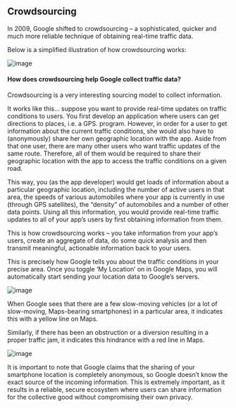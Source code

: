 ## Crowdsourcing

In 2009, Google shifted to crowdsourcing – a sophisticated, quicker and much more reliable technique of obtaining real-time traffic data. 

Below is a simplified illustration of how crowdsourcing works:

![image](https://user-images.githubusercontent.com/91545371/194123908-32ade171-9f95-4e12-835e-ac32683f30d5.png)

#### How does crowdsourcing help Google collect traffic data?

Crowdsourcing is a very interesting sourcing model to collect information. 

It works like this… suppose you want to provide real-time updates on traffic conditions to users. You first develop an application where users can get directions to places, i.e. a GPS. program. However, in order for a user to get information about the current traffic conditions, she would also have to (anonymously) share her own geographic location with the app. Aside from that one user, there are many other users who want traffic updates of the same route. Therefore, all of them would be required to share their geographic location with the app to access the traffic conditions on a given road.

This way, you (as the app developer) would get loads of information about a particular geographic location, including the number of active users in that area, the speeds of various automobiles where your app is currently in use (through GPS satellites), the “density” of automobiles and a number of other data points. Using all this information, you would provide real-time traffic updates to all of your app’s users by first obtaining information from them.

This is how crowdsourcing works – you take information from your app’s users, create an aggregate of data, do some quick analysis and then transmit meaningful, actionable information back to your users.

This is precisely how Google tells you about the traffic conditions in your precise area. Once you toggle ‘My Location’ on in Google Maps, you will automatically start sending your location data to Google’s servers.

![image](https://user-images.githubusercontent.com/91545371/194124405-b2478b45-01eb-469b-b746-fd79e18621d1.png)

 When Google sees that there are a few slow-moving vehicles (or a lot of slow-moving, Maps-bearing smartphones) in a particular area, it indicates this with a yellow line on Maps.
 
 Similarly, if there has been an obstruction or a diversion resulting in a proper traffic jam, it indicates this hindrance with a red line in Maps.
 
 ![image](https://user-images.githubusercontent.com/91545371/194124574-e8b55d12-cf13-4c8a-9681-ea96b3a65e9b.png)

It is important to note that Google claims that the sharing of your smartphone location is completely anonymous, so Google doesn’t know the exact source of the incoming information. This is extremely important, as it results in a reliable, secure ecosystem where users can share information for the collective good without compromising their own privacy.
 